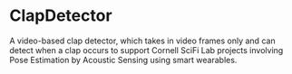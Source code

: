 # ClapDetector

A video-based clap detector, which takes in video frames only and can detect when a clap occurs to support Cornell SciFi Lab projects involving Pose Estimation by Acoustic Sensing using smart wearables. 
